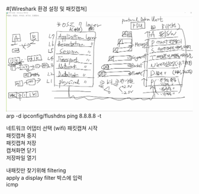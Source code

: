 #[Wireshark 환경 설정 및 패킷캡쳐]
![7Layer](<image/002. 7Layer.png>)
arp -d
ipconfig/flushdns
ping 8.8.8.8 -t

네트워크 어댑터 선택 (wifi)
패킷캡쳐 시작  
패킷캡쳐 중지  
패킷캡쳐 저장  
캡쳐화면 닫기  
저장파일 열기  

내패킷만 찾기위해 filtering  
apply a display filter 박스에 입력  
icmp  
